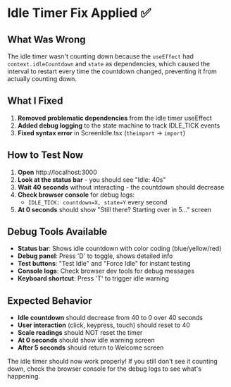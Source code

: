 # Idle Timer Fix Applied ✅

## What Was Wrong
The idle timer wasn't counting down because the `useEffect` had `context.idleCountdown` and `state` as dependencies, which caused the interval to restart every time the countdown changed, preventing it from actually counting down.

## What I Fixed
1. **Removed problematic dependencies** from the idle timer useEffect
2. **Added debug logging** to the state machine to track IDLE_TICK events
3. **Fixed syntax error** in ScreenIdle.tsx (`theimport` → `import`)

## How to Test Now
1. **Open** http://localhost:3000
2. **Look at the status bar** - you should see "Idle: 40s" 
3. **Wait 40 seconds** without interacting - the countdown should decrease
4. **Check browser console** for debug logs:
   - `IDLE_TICK: countdown=X, state=Y` every second
5. **At 0 seconds** should show "Still there? Starting over in 5..." screen

## Debug Tools Available
- **Status bar**: Shows idle countdown with color coding (blue/yellow/red)
- **Debug panel**: Press 'D' to toggle, shows detailed info
- **Test buttons**: "Test Idle" and "Force Idle" for instant testing
- **Console logs**: Check browser dev tools for debug messages
- **Keyboard shortcut**: Press 'T' to trigger idle warning

## Expected Behavior
- **Idle countdown** should decrease from 40 to 0 over 40 seconds
- **User interaction** (click, keypress, touch) should reset to 40
- **Scale readings** should NOT reset the timer
- **At 0 seconds** should show idle warning screen
- **After 5 seconds** should return to Welcome screen

The idle timer should now work properly! If you still don't see it counting down, check the browser console for the debug logs to see what's happening.
